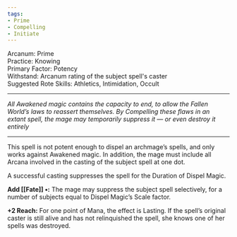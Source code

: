```yaml
---
tags:
- Prime
- Compelling
- Initiate
---
```


Arcanum: Prime\
Practice: Knowing\
Primary Factor: Potency\
Withstand: Arcanum rating of the subject spell's caster\
Suggested Rote Skills: Athletics, Intimidation, Occult

---

_All Awakened magic contains the capacity to end, to allow the Fallen World’s laws to reassert themselves. By Compelling these flaws in an extant spell, the mage may temporarily suppress it — or even destroy it entirely_

---

This spell is not potent enough to dispel an archmage’s spells, and only works against Awakened magic. In addition, the mage must include all Arcana involved in the casting of the subject spell at one dot.

A successful casting suppresses the spell for the Duration of Dispel Magic.

**Add [[Fate]] •:** The mage may suppress the subject spell selectively, for a number of subjects equal to Dispel Magic’s Scale factor.

**+2 Reach:** For one point of Mana, the effect is Lasting. If the spell’s original caster is still alive and has not relinquished the spell, she knows one of her spells was destroyed.